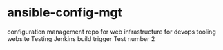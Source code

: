 # ansible-config-mgt
configuration management repo for web infrastructure  for devops tooling website
Testing Jenkins build trigger
Test number 2
